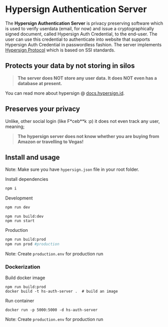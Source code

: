# Hypersign Authentication Server

The **Hypersign Authentication Server** is privacy preserving software which is used to verify userdata (email, for now) and issue a cryptographically signed document, called Hypersign Auth Credential, to the end-user. The user can use this credential to authenticate into website that supports Hypersign Auth Credential in passwordless fashion. The server implements [Hypersign Protocol](hypersign.id) which is based on SSI standards.

## Protects your data by not storing in silos

> **The server does NOT store any user data. It does NOT even has a database at present.**

You can read more about hypersign @ [docs.hypersign.id](https://docs.hypersign.id).

## Preserves your privacy

Unlike, other social login (like F\*ceb\*\*k :p) it does not even track any user, meaning;

> **The hypersign server does not know whether you are buying from Amazon or travelling to Vegas!**

## Install and usage

Note: Make sure you have `hypersign.json` file in your root folder.

Install dependencies
```bash
npm i 
```

Development

```bash
npm run dev 
```

```
npm run build:dev
npm run start  
```

Production

```bash
npm run build:prod 
npm run prod #production
```
Note: Create `production.env` for production run

### Dockerization

Build docker image
```
npm run build:prod
docker build -t hs-auth-server .  # build an image
```

Run container
```
docker run -p 5000:5000 -d hs-auth-server
```
Note: Create `production.env` for production run
